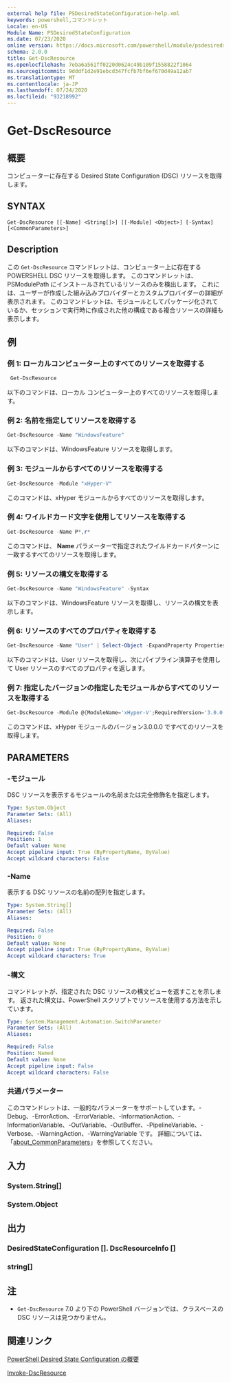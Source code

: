 ```yaml
---
external help file: PSDesiredStateConfiguration-help.xml
keywords: powershell,コマンドレット
Locale: en-US
Module Name: PSDesiredStateConfiguration
ms.date: 07/23/2020
online version: https://docs.microsoft.com/powershell/module/psdesiredstateconfiguration/get-dscresource?view=powershell-6&WT.mc_id=ps-gethelp
schema: 2.0.0
title: Get-DscResource
ms.openlocfilehash: 7eba6a561ff0220d0624c49b109f1558822f1064
ms.sourcegitcommit: 9dddf1d2e91ebcd347fcfb7bf6ef670d49a12ab7
ms.translationtype: MT
ms.contentlocale: ja-JP
ms.lasthandoff: 07/24/2020
ms.locfileid: "93218992"
---
```

# Get-DscResource

## 概要
コンピューターに存在する Desired State Configuration (DSC) リソースを取得します。

## SYNTAX

```
Get-DscResource [[-Name] <String[]>] [[-Module] <Object>] [-Syntax] [<CommonParameters>]
```

## Description

この `Get-DscResource` コマンドレットは、コンピューター上に存在する POWERSHELL DSC リソースを取得します。 このコマンドレットは、PSModulePath にインストールされているリソースのみを検出します。 これには、ユーザーが作成した組み込みプロバイダーとカスタムプロバイダーの詳細が表示されます。 このコマンドレットは、モジュールとしてパッケージ化されているか、セッションで実行時に作成された他の構成である複合リソースの詳細も表示します。

## 例

### 例 1: ローカルコンピューター上のすべてのリソースを取得する

```powershell
 Get-DscResource
```

以下のコマンドは、ローカル コンピューター上のすべてのリソースを取得します。

### 例 2: 名前を指定してリソースを取得する

```powershell
Get-DscResource -Name "WindowsFeature"
```

以下のコマンドは、WindowsFeature リソースを取得します。

### 例 3: モジュールからすべてのリソースを取得する

```powershell
Get-DscResource -Module "xHyper-V"
```

このコマンドは、xHyper モジュールからすべてのリソースを取得します。

### 例 4: ワイルドカード文字を使用してリソースを取得する

```powershell
Get-DscResource -Name P*,r*
```

このコマンドは、 **Name** パラメーターで指定されたワイルドカードパターンに一致するすべてのリソースを取得します。

### 例 5: リソースの構文を取得する

```powershell
Get-DscResource -Name "WindowsFeature" -Syntax
```

以下のコマンドは、WindowsFeature リソースを取得し、リソースの構文を表示します。

### 例 6: リソースのすべてのプロパティを取得する

```powershell
Get-DscResource -Name "User" | Select-Object -ExpandProperty Properties
```

以下のコマンドは、User リソースを取得し、次にパイプライン演算子を使用して User リソースのすべてのプロパティを返します。

### 例 7: 指定したバージョンの指定したモジュールからすべてのリソースを取得する

```powershell
Get-DscResource -Module @{ModuleName='xHyper-V';RequiredVersion='3.0.0.0'}
```

このコマンドは、xHyper モジュールのバージョン3.0.0.0 ですべてのリソースを取得します。

## PARAMETERS

### -モジュール

DSC リソースを表示するモジュールの名前または完全修飾名を指定します。

```yaml
Type: System.Object
Parameter Sets: (All)
Aliases:

Required: False
Position: 1
Default value: None
Accept pipeline input: True (ByPropertyName, ByValue)
Accept wildcard characters: False
```

### -Name

表示する DSC リソースの名前の配列を指定します。

```yaml
Type: System.String[]
Parameter Sets: (All)
Aliases:

Required: False
Position: 0
Default value: None
Accept pipeline input: True (ByPropertyName, ByValue)
Accept wildcard characters: True
```

### -構文

コマンドレットが、指定された DSC リソースの構文ビューを返すことを示します。 返された構文は、PowerShell スクリプトでリソースを使用する方法を示しています。

```yaml
Type: System.Management.Automation.SwitchParameter
Parameter Sets: (All)
Aliases:

Required: False
Position: Named
Default value: None
Accept pipeline input: False
Accept wildcard characters: False
```

### 共通パラメーター

このコマンドレットは、一般的なパラメーターをサポートしています。-Debug、-ErrorAction、-ErrorVariable、-InformationAction、-InformationVariable、-OutVariable、-OutBuffer、-PipelineVariable、-Verbose、-WarningAction、-WarningVariable です。 詳細については、「[about_CommonParameters](https://go.microsoft.com/fwlink/?LinkID=113216)」を参照してください。

## 入力

### System.String[]

### System.Object

## 出力

### DesiredStateConfiguration []. DscResourceInfo []

### string[]

## 注

- `Get-DscResource` 7.0 より下の PowerShell バージョンでは、クラスベースの DSC リソースは見つかりません。

## 関連リンク

[PowerShell Desired State Configuration の概要](/powershell/scripting/dsc/overview/overview)

[Invoke-DscResource](/powershell/module/PSDesiredStateConfiguration/Invoke-DscResource)
